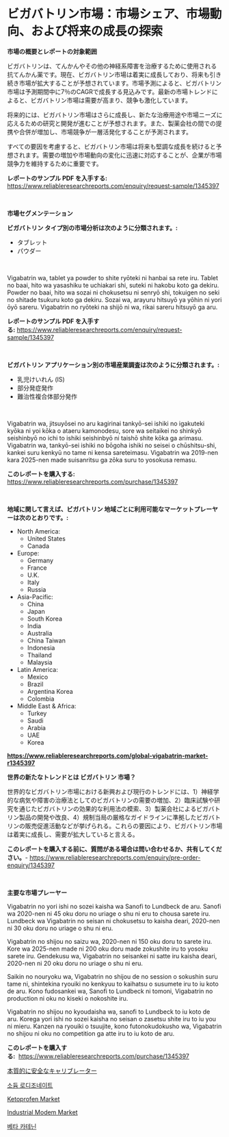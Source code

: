 <p><h1>ビガバトリン市場：市場シェア、市場動向、および将来の成長の探索</h1></p><p><strong>市場の概要とレポートの対象範囲</strong></p>
<p><p>ビガバトリンは、てんかんやその他の神経系障害を治療するために使用される抗てんかん薬です。現在、ビガバトリン市場は着実に成長しており、将来も引き続き市場が拡大することが予想されています。市場予測によると、ビガバトリン市場は予測期間中に7％のCAGRで成長する見込みです。最新の市場トレンドによると、ビガバトリン市場は需要が高まり、競争も激化しています。</p><p>将来的には、ビガバトリン市場はさらに成長し、新たな治療用途や市場ニーズに応えるための研究と開発が進むことが予想されます。また、製薬会社の間での提携や合併が増加し、市場競争が一層活発化することが予測されます。</p><p>すべての要因を考慮すると、ビガバトリン市場は将来も堅調な成長を続けると予想されます。需要の増加や市場動向の変化に迅速に対応することが、企業が市場競争力を維持するために重要です。</p></p>
<p><strong>レポートのサンプル PDF を入手する:</strong> <a href="https://www.reliableresearchreports.com/enquiry/request-sample/1345397">https://www.reliableresearchreports.com/enquiry/request-sample/1345397</a></p>
<p>&nbsp;</p>
<p><strong>市場セグメンテーション</strong></p>
<p><strong>ビガバトリン タイプ別の市場分析は次のように分類されます。:</strong></p>
<p><ul><li>タブレット</li><li>パウダー</li></ul></p>
<p>&nbsp;</p>
<p><p>Vigabatrin wa, tablet ya powder to shite ryōteki ni hanbai sa rete iru. Tablet no baai, hito wa yasashiku te uchiakari shi, suteki ni hakobu koto ga dekiru. Powder no baai, hito wa sozai ni chokusetsu ni senryō shi, tokuigen no seki no shitade tsukuru koto ga dekiru. Sozai wa, arayuru hitsuyō ya yōhin ni yori ōyō sareru. Vigabatrin no ryōteki na shijō ni wa, rikai sareru hitsuyō ga aru.</p></p>
<p><strong>レポートのサンプル PDF を入手する:</strong>&nbsp;<a href="https://www.reliableresearchreports.com/enquiry/request-sample/1345397">https://www.reliableresearchreports.com/enquiry/request-sample/1345397</a></p>
<p>&nbsp;</p>
<p><strong> ビガバトリン アプリケーション別の市場産業調査は次のように分類されます。:</strong></p>
<p><ul><li>乳児けいれん (IS)</li><li>部分発症発作</li><li>難治性複合体部分発作</li></ul></p>
<p>&nbsp;</p>
<p><p>Vigabatrin wa, jitsuyōsei no aru kagirinai tankyō-sei ishiki no igakuteki kyōka ni yoi kōka o ataeru kamonodesu, sore wa seitaikei no shinkyō seishinbyō no ichi to ishiki seishinbyō ni taishō shite kōka ga arimasu. Vigabatrin wa, tankyō-sei ishiki no bōgoha ishiki no seisei o chūshitsu-shi, kankei suru kenkyū no tame ni kensa sareteimasu. Vigabatrin wa 2019-nen kara 2025-nen made suisanritsu ga zōka suru to yosokusa remasu.</p></p>
<p><strong>このレポートを購入する:</strong>&nbsp; <a href="https://www.reliableresearchreports.com/purchase/1345397">https://www.reliableresearchreports.com/purchase/1345397</a></p>
<p>&nbsp;</p>
<p><strong>地域に関して言えば、ビガバトリン 地域ごとに利用可能なマーケットプレーヤーは次のとおりです。:</strong></p>
<p><ul>
    <li>
        North America:
        <ul>
            <li>United States</li>
            <li>Canada</li>
        </ul>
    </li>
    <li>
        Europe:
        <ul>
            <li>Germany</li>
            <li>France</li>
            <li>U.K.</li>
            <li>Italy</li>
            <li>Russia</li>
        </ul>
    </li>
    <li>
        Asia-Pacific:
        <ul>
            <li>China</li>
            <li>Japan</li>
            <li>South Korea</li>
            <li>India</li>
            <li>Australia</li>
            <li>China Taiwan</li>
            <li>Indonesia</li>
            <li>Thailand</li>
            <li>Malaysia</li>
        </ul>
    </li>
    <li>
        Latin America:
        <ul>
            <li>Mexico</li>
            <li>Brazil</li>
            <li>Argentina Korea</li>
            <li>Colombia</li>
        </ul>
    </li>
    <li>
        Middle East & Africa:
        <ul>
            <li>Turkey</li>
            <li>Saudi</li>
            <li>Arabia</li>
            <li>UAE</li>
            <li>Korea</li>
        </ul>
    </li>
    </ul></p>
<p><strong><a href="https://www.reliableresearchreports.com/global-vigabatrin-market-r1345397">https://www.reliableresearchreports.com/global-vigabatrin-market-r1345397</a></strong>&nbsp;</p>
<p><strong>世界の新たなトレンドとは ビガバトリン 市場？</strong></p>
<p><p>世界的なビガバトリン市場における新興および現行のトレンドには、1）神経学的な病気や障害の治療法としてのビガバトリンの需要の増加、2）臨床試験や研究を通じたビガバトリンの効果的な利用法の模索、3）製薬会社によるビガバトリン製品の開発や改良、4）規制当局の厳格なガイドラインに準拠したビガバトリンの販売促進活動などが挙げられる。これらの要因により、ビガバトリン市場は着実に成長し、需要が拡大していると言える。</p></p>
<p><strong>このレポートを購入する前に、質問がある場合は問い合わせるか、共有してください。</strong>- <a href="https://www.reliableresearchreports.com/enquiry/pre-order-enquiry/1345397">https://www.reliableresearchreports.com/enquiry/pre-order-enquiry/1345397</a></p>
<p>&nbsp;</p>
<p><strong>主要な市場プレーヤー</strong></p>
<p><p>Vigabatrin no yori ishi no sozei kaisha wa Sanofi to Lundbeck de aru. Sanofi wa 2020-nen ni 45 oku doru no uriage o shu ni eru to chousa sarete iru. Lundbeck wa Vigabatrin no seisan ni chokusetsu to kaisha deari, 2020-nen ni 30 oku doru no uriage o shu ni eru. </p><p>Vigabatrin no shijou no saizu wa, 2020-nen ni 150 oku doru to sarete iru. Kore wa 2025-nen made ni 200 oku doru made zokushite iru to yosoku sarete iru. Gendekusu wa, Vigabatrin no seisankei ni satte iru kaisha deari, 2020-nen ni 20 oku doru no uriage o shu ni eru. </p><p>Saikin no nouryoku wa, Vigabatrin no shijou de no session o sokushin suru tame ni, shintekina ryouiki no kenkyuu to kaihatsu o susumete iru to iu koto de aru. Kono fudosankei wa, Sanofi to Lundbeck ni tomoni, Vigabatrin no production ni oku no kiseki o nokoshite iru. </p><p>Vigabatrin no shijou no kyoudaisha wa, sanofi to Lundbeck to iu koto de aru. Korega yori ishi no sozei kaisha no seisan o zasetsu shite iru to iu you ni mieru. Kanzen na ryouiki o tsuujite, kono futonokudokusho wa, Vigabatrin no shijou ni oku no competition ga atte iru to iu koto de aru.</p></p>
<p><strong>このレポートを購入する:</strong>&nbsp;&nbsp;<a href="https://www.reliableresearchreports.com/purchase/1345397">https://www.reliableresearchreports.com/purchase/1345397</a></p>
<p><p><a href="https://medium.com/@cielostamm/%E5%9B%BA%E6%9C%89%E5%AE%89%E5%85%A8%E3%82%AD%E3%83%A3%E3%83%AA%E3%83%96%E3%83%AC%E3%83%BC%E3%82%BF%E3%83%BC%E3%81%AE%E5%B8%82%E5%A0%B4%E8%AA%BF%E6%9F%BB%E3%83%AC%E3%83%9D%E3%83%BC%E3%83%88-%E3%81%9D%E3%81%AE%E6%AD%B4%E5%8F%B2%E3%81%A82031%E5%B9%B4%E3%81%BE%E3%81%A7%E3%81%AE%E4%BA%88%E6%B8%AC-e162ca57e35a">本質的に安全なキャリブレーター</a></p><p><a href="https://github.com/vs019sa3m8x/Market-Research-Report-List-1/blob/main/878895518530.md">소듐 로디조네이트</a></p><p><a href="https://issuu.com/reportprime-2/docs/ketoprofen-market-size-2030.pptx">Ketoprofen Market</a></p><p><a href="https://github.com/RoccoManning/Market-Research-Report-List-4/blob/main/industrial-modem-market.md">Industrial Modem Market</a></p><p><a href="https://medium.com/@boydsmitham726/%EB%B2%A0%ED%83%80-%EC%B9%B4%ED%85%8C%EB%8B%8C-%EC%8B%9C%EC%9E%A5-%EC%8B%9C%EC%9E%A5-cagr-%EC%8B%9C%EC%9E%A5-%EB%8F%99%ED%96%A5-%EB%B0%8F-%EC%84%B1%EC%9E%A5-%EC%A0%84%EB%9E%B5%EC%97%90-%EB%8C%80%ED%95%9C-%ED%86%B5%EC%B0%B0%EB%A0%A5-7b6b0283f06e">베타 카테닌</a></p></p>